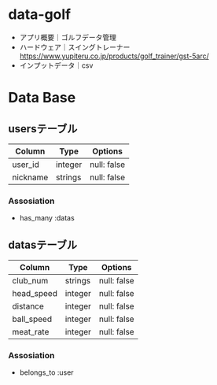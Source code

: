 # data-golf
- アプリ概要｜ゴルフデータ管理
- ハードウェア｜スイングトレーナー　https://www.yupiteru.co.jp/products/golf_trainer/gst-5arc/
- インプットデータ｜csv

# Data Base
## usersテーブル
|Column    |Type   |Options    |
|----------|-------|-----------|
|user_id   |integer|null: false|
|nickname  |strings|null: false|

### Assosiation
- has_many :datas

## datasテーブル
|Column    |Type   |Options    |
|----------|-------|-----------|
|club_num  |strings|null: false|
|head_speed|integer|null: false|
|distance  |integer|null: false|
|ball_speed|integer|null: false|
|meat_rate |integer|null: false|

### Assosiation
- belongs_to :user
